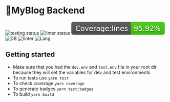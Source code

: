 # 📓MyBlog Backend

![testing status](https://github.com/A-Siam/Bloggie/actions/workflows/backend-testing.yml/badge.svg)
![linter status](https://github.com/A-Siam/Bloggie/actions/workflows/backend-linter.yml/badge.svg)
![coverage-lines](coverage/badge-lines.svg)
![DB](https://img.shields.io/badge/DB%20-MongoDB-green.svg)
![linter](https://img.shields.io/badge/linter%20-Prettier-white.svg)
![Lang](https://img.shields.io/badge/Lang%20-TypeScript-blue.svg)

## Getting started
* Make sure that you had the `dev.env` and `test.env` file in your root dir because they will set the variables for dev and test environments
* To run tests use `yarn test`
* To check coverage `yarn coverage`
* To generate badges `yarn test:badges`
* To build `yarn build`
